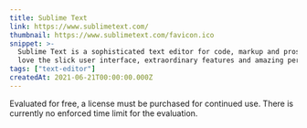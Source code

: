 ```yaml
---
title: Sublime Text
link: https://www.sublimetext.com/
thumbnail: https://www.sublimetext.com/favicon.ico
snippet: >-
  Sublime Text is a sophisticated text editor for code, markup and prose. Youll
  love the slick user interface, extraordinary features and amazing performance.
tags: ["text-editor"]
createdAt: 2021-06-21T00:00:00.000Z
---
```

Evaluated for free, a license must be purchased for continued use. 
There is currently no enforced time limit for the evaluation.